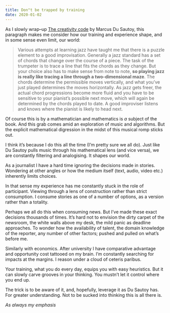 ```yaml
---
title: Don"t be trapped by training
date: 2020-01-02
---
```


<!--kg-card-begin: html--><p>As I slowly wrap–up <a href="https://www.worldcat.org/title/creativity-code-art-and-innovation-in-the-age-of-ai/oclc/1111379643&#038;referer=brief_results">The creativity code</a> by Marcus Du Sautoy, this paragraph makes me consider how our training and experience shape, and in some sense even limit, our world:</p>
<blockquote><p>Various attempts at learning jazz have taught me that there is a puzzle element to a good improvisation. Generally a jazz standard has a set of chords that change over the course of a piece. The task of the trumpeter is to trace a line that fits the chords as they change. But your choice also has to make sense from note to note, <strong>so playing jazz is really like tracing a line through a two-dimensional maze</strong>. The chords determine the permissible moves vertically, and what you’ve just played determines the moves horizontally. As jazz gets freer, the actual chord progressions become more fluid and you have to be sensitive to your pianist’s possible next move, which will again be determined by the chords played to date. A good improviser listens and knows where the pianist is likely to head next.</p>
</blockquote>
<p>Of course this is by a mathematician and mathematics is <em>a</em> subject of the book. And this grab comes amid an exploration of music and algorithms. But the explicit mathematical digression in the midst of this musical romp sticks out.</p>
<p>I think it&#8217;s because I do this all the time (I&#8217;m pretty sure we all do). Just like Du Sautoy pulls music through his mathematical lens (and vice versa), we are constantly filtering and analogising. It shapes our world.</p>
<p>As a journalist I have a hard time ignoring the decisions made in stories. Wondering at other angles or how the medium itself (text, audio, video etc.) inherently limits choices.</p>
<p>In that sense my experience has me constantly stuck in the role of participant. Viewing through a lens of construction rather than strict consumption. I consume stories as one of a number of options, as a version rather than a totality.</p>
<p>Perhaps we all do this when consuming news. But I&#8217;ve made these exact decisions thousands of times. It&#8217;s hard not to envision the dirty carpet of the newsroom, the white walls above my desk, the mild panic as deadline approaches. To wonder how the availability of talent, the domain knowledge of the reporter, any number of other factors; pushed and pulled on what&#8217;s before me.</p>
<p>Similarly with economics. After university I have comparative advantage and opportunity cost tattooed on my brain. I&#8217;m constantly searching for impacts at the margins. I reason under a cloud of ceteris paribus.</p>
<p>Your training, what you do every day, equips you with easy heuristics. But it can slowly carve grooves in your thinking. You mustn&#8217;t let it control where you end up.</p>
<p>The trick is to be aware of it, and, hopefully, leverage it as Du Sautoy has. For greater understanding. Not to be sucked into thinking this is all there is.</p>
<p><em>As always my emphasis</em></p>
<!--kg-card-end: html-->